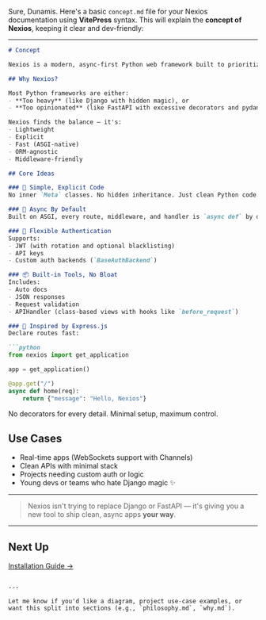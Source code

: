 Sure, Dunamis. Here's a basic `concept.md` file for your Nexios documentation using **VitePress** syntax. This will explain the **concept of Nexios**, keeping it clear and dev-friendly:

---

````md
# Concept

Nexios is a modern, async-first Python web framework built to prioritize simplicity, speed, and developer experience. Inspired by Express.js, it aims to eliminate unnecessary boilerplate and give full control back to the developer.

## Why Nexios?

Most Python frameworks are either:
- **Too heavy** (like Django with hidden magic), or
- **Too opinionated** (like FastAPI with excessive decorators and pydantic dependencies).

Nexios finds the balance — it's:
- Lightweight  
- Explicit  
- Fast (ASGI-native)  
- ORM-agnostic  
- Middleware-friendly

## Core Ideas

### 🧠 Simple, Explicit Code
No inner `Meta` classes. No hidden inheritance. Just clean Python code.

### 🚀 Async By Default
Built on ASGI, every route, middleware, and handler is `async def` by design.

### 🔐 Flexible Authentication
Supports:
- JWT (with rotation and optional blacklisting)
- API keys
- Custom auth backends (`BaseAuthBackend`)

### 📦 Built-in Tools, No Bloat
Includes:
- Auto docs
- JSON responses
- Request validation
- APIHandler (class-based views with hooks like `before_request`)

### 🧱 Inspired by Express.js
Declare routes fast:

```python
from nexios import get_application

app = get_application()

@app.get("/")
async def home(req):
    return {"message": "Hello, Nexios"}
````

No decorators for every detail. Minimal setup, maximum control.

## Use Cases

* Real-time apps (WebSockets support with Channels)
* Clean APIs with minimal stack
* Projects needing custom auth or logic
* Young devs or teams who hate Django magic ✨

---

> Nexios isn't trying to replace Django or FastAPI — it's giving you a new tool to ship clean, async apps **your way**.

---

## Next Up

[Installation Guide →](./getting-started.md)

```

---

Let me know if you'd like a diagram, project use-case examples, or want this split into sections (e.g., `philosophy.md`, `why.md`).
```

